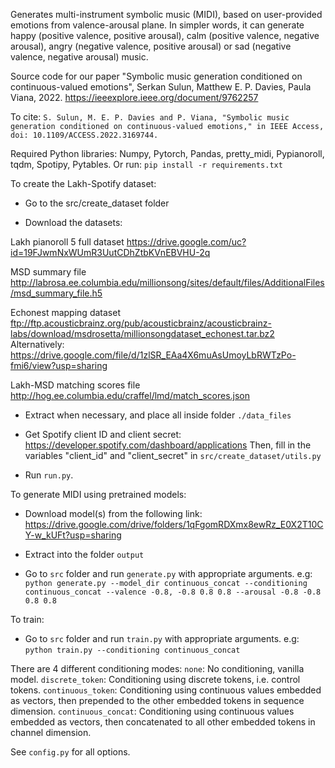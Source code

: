 Generates multi-instrument symbolic music (MIDI), based on user-provided emotions from valence-arousal plane. In simpler words, it can generate happy (positive valence, positive arousal), calm (positive valence, negative arousal), angry (negative valence, positive arousal) or sad (negative valence, negative arousal) music.

Source code for our paper "Symbolic music generation conditioned on continuous-valued emotions", 
Serkan Sulun, Matthew E. P. Davies, Paula Viana, 2022. 
https://ieeexplore.ieee.org/document/9762257

To cite:
```S. Sulun, M. E. P. Davies and P. Viana, "Symbolic music generation conditioned on continuous-valued emotions," in IEEE Access, doi: 10.1109/ACCESS.2022.3169744.```

Required Python libraries: Numpy, Pytorch, Pandas, pretty_midi, Pypianoroll, tqdm, Spotipy, Pytables. Or run: ```pip install -r requirements.txt```

To create the Lakh-Spotify dataset:

- Go to the src/create_dataset folder

- Download the datasets:

Lakh pianoroll 5 full dataset
https://drive.google.com/uc?id=19FJwmNxWUmR3UutCDhZtbKVnEBVHU-2q

MSD summary file
http://labrosa.ee.columbia.edu/millionsong/sites/default/files/AdditionalFiles/msd_summary_file.h5

Echonest mapping dataset
ftp://ftp.acousticbrainz.org/pub/acousticbrainz/acousticbrainz-labs/download/msdrosetta/millionsongdataset_echonest.tar.bz2
Alternatively: https://drive.google.com/file/d/1zlSR_EAa4X6muAsUmoyLbRWTzPo-fmi6/view?usp=sharing

Lakh-MSD matching scores file
http://hog.ee.columbia.edu/craffel/lmd/match_scores.json

- Extract when necessary, and place all inside folder ```./data_files```

- Get Spotify client ID and client secret:
https://developer.spotify.com/dashboard/applications
Then, fill in the variables "client_id" and "client_secret" in ```src/create_dataset/utils.py```

- Run ```run.py```. 


To generate MIDI using pretrained models:

- Download model(s) from the following link:
https://drive.google.com/drive/folders/1qFgomRDXmx8ewRz_E0X2T10CY-w_kUFt?usp=sharing

- Extract into the folder ```output```

- Go to ```src``` folder and run ```generate.py``` with appropriate arguments. e.g:
```python generate.py --model_dir continuous_concat --conditioning continuous_concat --valence -0.8, -0.8 0.8 0.8 --arousal -0.8 -0.8 0.8 0.8```


To train:

- Go to ```src``` folder and run ```train.py``` with appropriate arguments. e.g:
```python train.py --conditioning continuous_concat```

There are 4 different conditioning modes:
```none```: No conditioning, vanilla model.
```discrete_token```: Conditioning using discrete tokens, i.e. control tokens.
```continuous_token```: Conditioning using continuous values embedded as vectors, then prepended to the other embedded tokens in sequence dimension.
```continuous_concat```: Conditioning using continuous values embedded as vectors, then concatenated to all other embedded tokens in channel dimension.

See ```config.py``` for all options.
